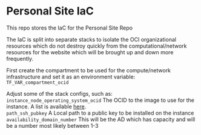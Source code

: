 # Personal Site IaC

This repo stores the IaC for the Personal Site Repo  

The IaC is split into separate stacks to isolate the OCI organizational resources which do not destroy quickly from the 
computational/network resources for the website which will be brought up and down more frequently.  


First create the compartment to be used for the compute/network infrastructure and set it as an environment variable: `TF_VAR_compartment_ocid`  

Adjust some of the stack configs, such as:  
`instance_node_operating_system_ocid`  The OCID to the image to use for the instance. A list is available [here](https://docs.oracle.com/en-us/iaas/images/image/741de11a-777e-4a12-a7b3-b66ea5a13419/).   
`path_ssh_pubkey` A Local path to a public key to be installed on the instance  
`availability_domain_number` This will be the AD which has capacity and will be a number most likely between 1-3  
